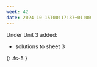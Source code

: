 ```yaml
---
week: 42
date: 2024-10-15T00:17:37+01:00
---
```


Under Unit 3 added:

- solutions to sheet 3



{: .fs-5 }
